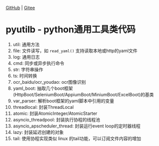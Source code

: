[GitHub](https://github.com/shigebeyond/pyutilb) | [Gitee](https://gitee.com/shigebeyond/pyutilb)

# pyutilb - python通用工具类代码

1. util: 通用方法
3. file: 文件读写，如 `read_yaml()` 支持读取本地或http的yaml文件
4. log: 通用日志
5. cmd: 同步或异步执行命令
6. str: 字符串操作
7. ts: 时间转换
8. ocr_baidu/ocr_youdao: ocr图像识别 
4. yaml_boot: 抽取几个boot框架(HttpBoot/SeleniumBoot/AppiumBoot/MiniumBoot/ExcelBoot)的基类
5. var_parser: 解析boot框架的yaml脚本中引用的变量 
6. threadlocal: 封装ThreadLocal
7. atomic: 封装AtomicInteger/AtomicStarter
8. asyncio_threadpool: 封装执行协程的线程池
8. asyncio_apscheduler_thread: 封装运行event loop的定时器线程
9. lazy: 封装延迟创建的对象
9. tail: 使用协程实现类似 linux 的tail功能，可以订阅文件内容的增加